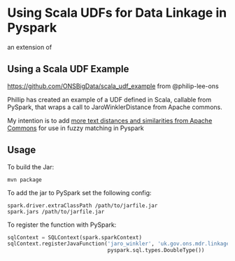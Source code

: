 # Using Scala UDFs for Data Linkage in Pyspark

an extension of 

## Using a Scala UDF Example
https://github.com/ONSBigData/scala_udf_example
from @philip-lee-ons


Phillip has created an example of a UDF defined in Scala, callable from PySpark,
that wraps a call to JaroWinklerDistance from Apache commons.

My intention is to add [more text distances and similarities from Apache Commons](https://commons.apache.org/proper/commons-text/apidocs/org/apache/commons/text/similarity/package-summary.html) 
for use in fuzzy matching in Pyspark



## Usage

To build the Jar:

    mvn package
    
To add the jar to PySpark set the following config:

    spark.driver.extraClassPath /path/to/jarfile.jar
    spark.jars /path/to/jarfile.jar
    
To register the function with PySpark:

```python
sqlContext = SQLContext(spark.sparkContext)
sqlContext.registerJavaFunction('jaro_winkler', 'uk.gov.ons.mdr.linkage.JaroWinklerDistance',\ 
                                pyspark.sql.types.DoubleType())
```
